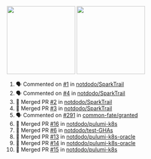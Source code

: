 <a href="https://github.com/notdodo"><img src="https://github-readme-stats.vercel.app/api?username=notdodo&count_private=true&theme=dark" height="180" /></a> <a href="https://github.com/notdodo"><img src="https://github-readme-stats.vercel.app/api/top-langs/?username=notdodo&langs_count=8&theme=dark&hide=tex,java,html,css&layout=compact" height="180" /></a>

<!--START_SECTION:activity-->
1. 🗣 Commented on [#1](https://github.com/notdodo/SparkTrail/issues/1) in [notdodo/SparkTrail](https://github.com/notdodo/SparkTrail)
2. 🗣 Commented on [#4](https://github.com/notdodo/SparkTrail/issues/4) in [notdodo/SparkTrail](https://github.com/notdodo/SparkTrail)
3. 🎉 Merged PR [#2](https://github.com/notdodo/SparkTrail/pull/2) in [notdodo/SparkTrail](https://github.com/notdodo/SparkTrail)
4. 🎉 Merged PR [#3](https://github.com/notdodo/SparkTrail/pull/3) in [notdodo/SparkTrail](https://github.com/notdodo/SparkTrail)
5. 🗣 Commented on [#291](https://github.com/common-fate/granted/issues/291) in [common-fate/granted](https://github.com/common-fate/granted)
6. 🎉 Merged PR [#16](https://github.com/notdodo/pulumi-k8s/pull/16) in [notdodo/pulumi-k8s](https://github.com/notdodo/pulumi-k8s)
7. 🎉 Merged PR [#6](https://github.com/notdodo/test-GHAs/pull/6) in [notdodo/test-GHAs](https://github.com/notdodo/test-GHAs)
8. 🎉 Merged PR [#13](https://github.com/notdodo/pulumi-k8s-oracle/pull/13) in [notdodo/pulumi-k8s-oracle](https://github.com/notdodo/pulumi-k8s-oracle)
9. 🎉 Merged PR [#14](https://github.com/notdodo/pulumi-k8s-oracle/pull/14) in [notdodo/pulumi-k8s-oracle](https://github.com/notdodo/pulumi-k8s-oracle)
10. 🎉 Merged PR [#15](https://github.com/notdodo/pulumi-k8s/pull/15) in [notdodo/pulumi-k8s](https://github.com/notdodo/pulumi-k8s)
<!--END_SECTION:activity-->
